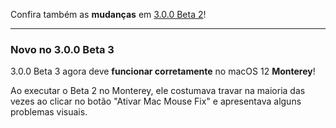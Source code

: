Confira também as **mudanças** em [3.0.0 Beta 2](https://github.com/noah-nuebling/mac-mouse-fix/releases/tag/3.0.0-Beta-2)!

---

### Novo no 3.0.0 Beta 3

3.0.0 Beta 3 agora deve **funcionar corretamente** no macOS 12 **Monterey**!

Ao executar o Beta 2 no Monterey, ele costumava travar na maioria das vezes ao clicar no botão "Ativar Mac Mouse Fix" e apresentava alguns problemas visuais.